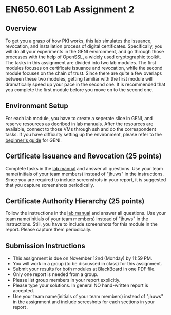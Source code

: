 # EN650.601 Lab Assignment 2


## Overview
To get you a grasp of how PKI works, this lab simulates the issuance, revocation, and installation process of digital certificates. Specifically, you will do all your experiments in the GENI environment, and go through those processes with the help of OpenSSL, a widely used cryptographic toolkit. The tasks in this assignment are divided into two lab modules. The first modules focuses on certificate issuance and revocation, while the second module focuses on the chain of trust. Since there are quite a few overlaps between these two modules, getting familiar with the first module will dramatically speed up your pace in the second one. It is recommended that you complete the first module before you move on to the second one.


## Environment Setup
For each lab module, you have to create a seperate slice in GENI, and reserve resources as decribed in lab manuals. After the resources are available, connect to those VMs through ssh and do the correspondent tasks. If you have difficulty setting up the environment, please refer to the [beginner's guide](http://groups.geni.net/geni/wiki/GENIExperimenter/Tutorials) for GENI.

## Certificate Issuance and Revocation (25 points)
Complete tasks in the [lab manual](module1) and answer all questions. Use your team name(initials of your team members) instead of "jhuws" in the instructions. Since you are required to include screenshots in your report, it is suggested that you capture screenshots periodically.


## Certificate Authority Hierarchy (25 points)
Follow the instructions in the [lab manual](module2) and answer all questions. Use your team name(initials of your team members) instead of "jhuws" in the instructions. Still, you have to include screenshots for this module in the report. Please capture them periodically.


## Submission Instructions
- This assignment is due on November 12nd (Monday) by 11:59 PM. 
- You will work in a group (to be discussed in class) for this assignment.
- Submit your results for both modules at BlackBoard in one PDF file.
- Only one report is needed from a group. 
- Please list group members in your report explicitly. 
- Please type your solutions. In general NO hand-written report is accepted.
- Use your team name(initials of your team members) instead of "jhuws" in the assignment and include screeshots for each sections in your report .

